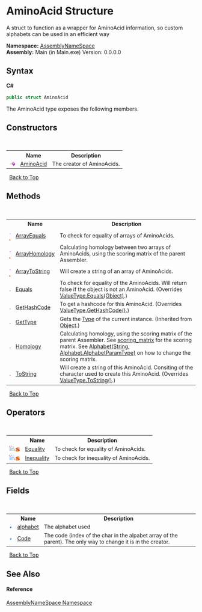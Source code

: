 # AminoAcid Structure
 

A struct to function as a wrapper for AminoAcid information, so custom alphabets can be used in an efficient way

**Namespace:**&nbsp;<a href="6bcc80ef-5cfd-db5f-1eb2-7297d1c16397">AssemblyNameSpace</a><br />**Assembly:**&nbsp;Main (in Main.exe) Version: 0.0.0.0

## Syntax

**C#**<br />
``` C#
public struct AminoAcid
```

The AminoAcid type exposes the following members.


## Constructors
&nbsp;<table><tr><th></th><th>Name</th><th>Description</th></tr><tr><td>![Public method](media/pubmethod.gif "Public method")</td><td><a href="628923c8-a8d1-e465-624c-0ec067e08fde">AminoAcid</a></td><td>
The creator of AminoAcids.</td></tr></table>&nbsp;
<a href="#aminoacid-structure">Back to Top</a>

## Methods
&nbsp;<table><tr><th></th><th>Name</th><th>Description</th></tr><tr><td>![Public method](media/pubmethod.gif "Public method")![Static member](media/static.gif "Static member")</td><td><a href="4917aa95-2cb4-cbbf-6e93-867792ee804c">ArrayEquals</a></td><td>
To check for equality of arrays of AminoAcids.</td></tr><tr><td>![Public method](media/pubmethod.gif "Public method")![Static member](media/static.gif "Static member")</td><td><a href="5f993621-2515-0d50-b09e-580a6766c806">ArrayHomology</a></td><td>
Calculating homology between two arrays of AminoAcids, using the scoring matrix of the parent Assembler.</td></tr><tr><td>![Public method](media/pubmethod.gif "Public method")![Static member](media/static.gif "Static member")</td><td><a href="e4d81a03-c073-8003-fe38-688dbafaf043">ArrayToString</a></td><td>
Will create a string of an array of AminoAcids.</td></tr><tr><td>![Public method](media/pubmethod.gif "Public method")</td><td><a href="482487e2-b047-a19d-dcf3-942ccbb9da2b">Equals</a></td><td>
To check for equality of the AminoAcids. Will return false if the object is not an AminoAcid.
 (Overrides <a href="http://msdn2.microsoft.com/en-us/library/2dts52z7" target="_blank">ValueType.Equals(Object)</a>.)</td></tr><tr><td>![Public method](media/pubmethod.gif "Public method")</td><td><a href="4f65f111-3f94-7de4-5318-c8c920ed1739">GetHashCode</a></td><td>
To get a hashcode for this AminoAcid.
 (Overrides <a href="http://msdn2.microsoft.com/en-us/library/y3509fc2" target="_blank">ValueType.GetHashCode()</a>.)</td></tr><tr><td>![Public method](media/pubmethod.gif "Public method")</td><td><a href="http://msdn2.microsoft.com/en-us/library/dfwy45w9" target="_blank">GetType</a></td><td>
Gets the <a href="http://msdn2.microsoft.com/en-us/library/42892f65" target="_blank">Type</a> of the current instance.
 (Inherited from <a href="http://msdn2.microsoft.com/en-us/library/e5kfa45b" target="_blank">Object</a>.)</td></tr><tr><td>![Public method](media/pubmethod.gif "Public method")</td><td><a href="4fafe6bf-caa2-0f43-aeaa-cd58eb2a9581">Homology</a></td><td>
Calculating homology, using the scoring matrix of the parent Assembler. See <a href="e9cc6eb7-d899-debf-02bb-b5554986767b">scoring_matrix</a> for the scoring matrix. See <a href="5cda7084-f8a0-3495-46bc-2aba35aa874c">Alphabet(String, Alphabet.AlphabetParamType)</a> on how to change the scoring matrix.</td></tr><tr><td>![Public method](media/pubmethod.gif "Public method")</td><td><a href="ec6a6d19-43ee-219c-8d66-5856ab9f8bbd">ToString</a></td><td>
Will create a string of this AminoAcid. Consiting of the character used to create this AminoAcid.
 (Overrides <a href="http://msdn2.microsoft.com/en-us/library/wb77sz3h" target="_blank">ValueType.ToString()</a>.)</td></tr></table>&nbsp;
<a href="#aminoacid-structure">Back to Top</a>

## Operators
&nbsp;<table><tr><th></th><th>Name</th><th>Description</th></tr><tr><td>![Public operator](media/puboperator.gif "Public operator")![Static member](media/static.gif "Static member")</td><td><a href="9a4e1e3e-3007-38ac-0ee2-43f7c1206740">Equality</a></td><td>
To check for equality of AminoAcids.</td></tr><tr><td>![Public operator](media/puboperator.gif "Public operator")![Static member](media/static.gif "Static member")</td><td><a href="002f8474-47ba-4335-06f6-2e8656280181">Inequality</a></td><td>
To check for inequality of AminoAcids.</td></tr></table>&nbsp;
<a href="#aminoacid-structure">Back to Top</a>

## Fields
&nbsp;<table><tr><th></th><th>Name</th><th>Description</th></tr><tr><td>![Public field](media/pubfield.gif "Public field")</td><td><a href="b46910bc-5cf1-152b-edb2-fd4488e78119">alphabet</a></td><td>
The alphabet used</td></tr><tr><td>![Public field](media/pubfield.gif "Public field")</td><td><a href="cef27103-90f2-3332-9678-9c818f2dc81f">Code</a></td><td>
The code (index of the char in the alpabet array of the parent). The only way to change it is in the creator.</td></tr></table>&nbsp;
<a href="#aminoacid-structure">Back to Top</a>

## See Also


#### Reference
<a href="6bcc80ef-5cfd-db5f-1eb2-7297d1c16397">AssemblyNameSpace Namespace</a><br />